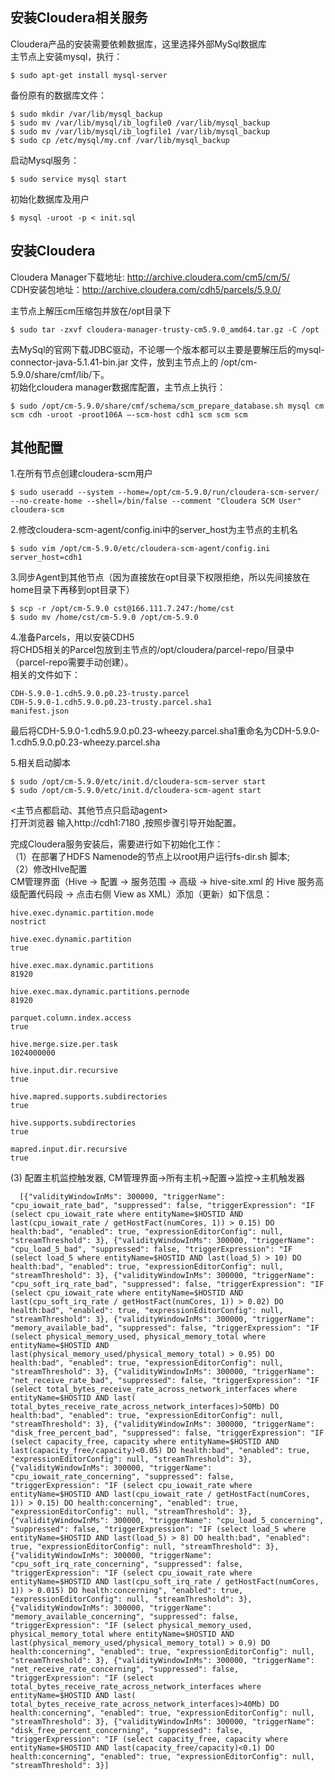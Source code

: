 ## 安装Cloudera相关服务  
Cloudera产品的安装需要依赖数据库，这里选择外部MySql数据库  
主节点上安装mysql，执行：  

    $ sudo apt-get install mysql-server  

备份原有的数据库文件：  

    $ sudo mkdir /var/lib/mysql_backup  
    $ sudo mv /var/lib/mysql/ib_logfile0 /var/lib/mysql_backup  
    $ sudo mv /var/lib/mysql/ib_logfile1 /var/lib/mysql_backup  
    $ sudo cp /etc/mysql/my.cnf /var/lib/mysql_backup  

启动Mysql服务：  

    $ sudo service mysql start  

初始化数据库及用户  

    $ mysql -uroot -p < init.sql  

## 安装Cloudera
Cloudera Manager下载地址: http://archive.cloudera.com/cm5/cm/5/  
CDH安装包地址：http://archive.cloudera.com/cdh5/parcels/5.9.0/  

主节点上解压cm压缩包并放在/opt目录下  

    $ sudo tar -zxvf cloudera-manager-trusty-cm5.9.0_amd64.tar.gz -C /opt  

去MySql的官网下载JDBC驱动，不论哪一个版本都可以主要是要解压后的mysql-connector-java-5.1.41-bin.jar 文件，放到主节点上的 /opt/cm-5.9.0/share/cmf/lib/下。  
初始化cloudera manager数据库配置，主节点上执行：  

    $ sudo /opt/cm-5.9.0/share/cmf/schema/scm_prepare_database.sh mysql cm scm cdh -uroot -proot106A –-scm-host cdh1 scm scm scm  

## 其他配置  
1.在所有节点创建cloudera-scm用户  

    $ sudo useradd --system --home=/opt/cm-5.9.0/run/cloudera-scm-server/ --no-create-home --shell=/bin/false --comment "Cloudera SCM User" cloudera-scm  

2.修改cloudera-scm-agent/config.ini中的server_host为主节点的主机名  

    $ sudo vim /opt/cm-5.9.0/etc/cloudera-scm-agent/config.ini  
    server_host=cdh1  

3.同步Agent到其他节点（因为直接放在opt目录下权限拒绝，所以先间接放在home目录下再移到opt目录下）  

    $ scp -r /opt/cm-5.9.0 cst@166.111.7.247:/home/cst  
    $ sudo mv /home/cst/cm-5.9.0 /opt/cm-5.9.0   

4.准备Parcels，用以安装CDH5  
将CHD5相关的Parcel包放到主节点的/opt/cloudera/parcel-repo/目录中（parcel-repo需要手动创建）。   
相关的文件如下：  

    CDH-5.9.0-1.cdh5.9.0.p0.23-trusty.parcel   
    CDH-5.9.0-1.cdh5.9.0.p0.23-trusty.parcel.sha1   
    manifest.json  
    
最后将CDH-5.9.0-1.cdh5.9.0.p0.23-wheezy.parcel.sha1重命名为CDH-5.9.0-1.cdh5.9.0.p0.23-wheezy.parcel.sha  

5.相关启动脚本  

    $ sudo /opt/cm-5.9.0/etc/init.d/cloudera-scm-server start   
    $ sudo /opt/cm-5.9.0/etc/init.d/cloudera-scm-agent start   
    
<主节点都启动、其他节点只启动agent>  
打开浏览器 输入http://cdh1:7180 ,按照步骤引导开始配置。  

完成Cloudera服务安装后，需要进行如下初始化工作：  
（1）在部署了HDFS Namenode的节点上以root用户运行fs-dir.sh 脚本;  
（2）修改HIve配置  
CM管理界面（Hive -> 配置 -> 服务范围 -> 高级 -> hive-site.xml 的 Hive 服务高级配置代码段 -> 点击右侧 View as XML）添加（更新）如下信息：  

    hive.exec.dynamic.partition.mode  
    nostrict  

    hive.exec.dynamic.partition  
    true  

    hive.exec.max.dynamic.partitions  
    81920  

    hive.exec.max.dynamic.partitions.pernode  
    81920  

    parquet.column.index.access  
    true  

    hive.merge.size.per.task    
    1024000000    

    hive.input.dir.recursive    
    true  

    hive.mapred.supports.subdirectories  
    true  

    hive.supports.subdirectories  
    true  

    mapred.input.dir.recursive  
    true  

(3) 配置主机监控触发器, CM管理界面->所有主机->配置->监控->主机触发器  

      [{"validityWindowInMs": 300000, "triggerName": "cpu_iowait_rate_bad", "suppressed": false, "triggerExpression": "IF (select cpu_iowait_rate where entityName=$HOSTID AND last(cpu_iowait_rate / getHostFact(numCores, 1)) > 0.15) DO health:bad", "enabled": true, "expressionEditorConfig": null, "streamThreshold": 3}, {"validityWindowInMs": 300000, "triggerName": "cpu_load_5_bad", "suppressed": false, "triggerExpression": "IF (select load_5 where entityName=$HOSTID AND last(load_5) > 10) DO health:bad", "enabled": true, "expressionEditorConfig": null, "streamThreshold": 3}, {"validityWindowInMs": 300000, "triggerName": "cpu_soft_irq_rate_bad", "suppressed": false, "triggerExpression": "IF (select cpu_iowait_rate where entityName=$HOSTID AND last(cpu_soft_irq_rate / getHostFact(numCores, 1)) > 0.02) DO health:bad", "enabled": true, "expressionEditorConfig": null, "streamThreshold": 3}, {"validityWindowInMs": 300000, "triggerName": "memory_available_bad", "suppressed": false, "triggerExpression": "IF (select physical_memory_used, physical_memory_total where entityName=$HOSTID AND last(physical_memory_used/physical_memory_total) > 0.95) DO health:bad", "enabled": true, "expressionEditorConfig": null, "streamThreshold": 3}, {"validityWindowInMs": 300000, "triggerName": "net_receive_rate_bad", "suppressed": false, "triggerExpression": "IF (select total_bytes_receive_rate_across_network_interfaces where entityName=$HOSTID AND last( total_bytes_receive_rate_across_network_interfaces)>50Mb) DO health:bad", "enabled": true, "expressionEditorConfig": null, "streamThreshold": 3}, {"validityWindowInMs": 300000, "triggerName": "disk_free_percent_bad", "suppressed": false, "triggerExpression": "IF (select capacity_free, capacity where entityName=$HOSTID AND last(capacity_free/capacity)<0.05) DO health:bad", "enabled": true, "expressionEditorConfig": null, "streamThreshold": 3}, {"validityWindowInMs": 300000, "triggerName": "cpu_iowait_rate_concerning", "suppressed": false, "triggerExpression": "IF (select cpu_iowait_rate where entityName=$HOSTID AND last(cpu_iowait_rate / getHostFact(numCores, 1)) > 0.15) DO health:concerning", "enabled": true, "expressionEditorConfig": null, "streamThreshold": 3}, {"validityWindowInMs": 300000, "triggerName": "cpu_load_5_concerning", "suppressed": false, "triggerExpression": "IF (select load_5 where entityName=$HOSTID AND last(load_5) > 8) DO health:bad", "enabled": true, "expressionEditorConfig": null, "streamThreshold": 3}, {"validityWindowInMs": 300000, "triggerName": "cpu_soft_irq_rate_concerning", "suppressed": false, "triggerExpression": "IF (select cpu_iowait_rate where entityName=$HOSTID AND last(cpu_soft_irq_rate / getHostFact(numCores, 1)) > 0.015) DO health:concerning", "enabled": true, "expressionEditorConfig": null, "streamThreshold": 3}, {"validityWindowInMs": 300000, "triggerName": "memory_available_concerning", "suppressed": false, "triggerExpression": "IF (select physical_memory_used, physical_memory_total where entityName=$HOSTID AND last(physical_memory_used/physical_memory_total) > 0.9) DO health:concerning", "enabled": true, "expressionEditorConfig": null, "streamThreshold": 3}, {"validityWindowInMs": 300000, "triggerName": "net_receive_rate_concerning", "suppressed": false, "triggerExpression": "IF (select total_bytes_receive_rate_across_network_interfaces where entityName=$HOSTID AND last( total_bytes_receive_rate_across_network_interfaces)>40Mb) DO health:concerning", "enabled": true, "expressionEditorConfig": null, "streamThreshold": 3}, {"validityWindowInMs": 300000, "triggerName": "disk_free_percent_concerning", "suppressed": false, "triggerExpression": "IF (select capacity_free, capacity where entityName=$HOSTID AND last(capacity_free/capacity)<0.1) DO health:concerning", "enabled": true, "expressionEditorConfig": null, "streamThreshold": 3}]  

